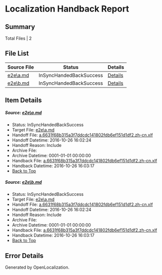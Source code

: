 # <a name='report-top'></a> Localization Handback Report

## Summary
 Total Files | 2

## File List
 Source File | Status | Details 
 ----------- | ------ | ------- 
 [e2e\a.md](https://github.com/OpenLocalizationTestOrg/ol-test0/blob/5765d45509d455511c1512ce8d84f07fa68cd3d7/e2e/a.md) | InSyncHandedBackSuccess | [Details](#5912d9efab0af52b69b6a44df7a018339254c3c21)
 [e2e\b.md](https://github.com/OpenLocalizationTestOrg/ol-test0/blob/5765d45509d455511c1512ce8d84f07fa68cd3d7/e2e/b.md) | InSyncHandedBackSuccess | [Details](#5912d9efab0af52b69b6a44df7a018339254c3c22)

## Item Details
##### <a name='5912d9efab0af52b69b6a44df7a018339254c3c21'></a> Source: [e2e\a.md](https://github.com/OpenLocalizationTestOrg/ol-test0/blob/5765d45509d455511c1512ce8d84f07fa68cd3d7/e2e/a.md)
* Status: InSyncHandedBackSuccess
* Target File: [e2e\a.md](https://github.com/OpenLocalizationTestOrg/ol-test0-zhcn/blob/e9032aa2f3b0bd0dd06ce7ddac0ae3e4fb39e82b/e2e/a.md)
* Handoff File: [a.6631f68b315a3f7ddcdc141802fdb6ef151d1df2.zh-cn.xlf](https://github.com/OpenLocalizationTestOrg/ol-test0-handoff/blob/9040b4b2ff5b9366c33864d471b1bbcb84cb3d3c/ol-handoff/OpenLocalizationTestOrg/ol-test0-zhcn/shujia/ht/a.6631f68b315a3f7ddcdc141802fdb6ef151d1df2.zh-cn.xlf)
* Handoff Datetime: 2016-10-26 16:02:24
* Handoff Reason: Include
* Archive File: 
* Archive Datetime: 0001-01-01 00:00:00
* Handback File: [a.6631f68b315a3f7ddcdc141802fdb6ef151d1df2.zh-cn.xlf](https://github.com/OpenLocalizationTestOrg/ol-test0-handback/blob/8dc1fc44d24a9d0bdf0e7818a06b680b97542920/ol-handback/OpenLocalizationTestOrg/ol-test0-zhcn/shujia/ht/a.6631f68b315a3f7ddcdc141802fdb6ef151d1df2.zh-cn.xlf)
* Handback Datetime: 2016-10-26 16:03:17
* [Back to Top](#report-top)

##### <a name='5912d9efab0af52b69b6a44df7a018339254c3c22'></a> Source: [e2e\b.md](https://github.com/OpenLocalizationTestOrg/ol-test0/blob/5765d45509d455511c1512ce8d84f07fa68cd3d7/e2e/b.md)
* Status: InSyncHandedBackSuccess
* Target File: [e2e\a.md](https://github.com/OpenLocalizationTestOrg/ol-test0-zhcn/blob/e9032aa2f3b0bd0dd06ce7ddac0ae3e4fb39e82b/e2e/a.md)
* Handoff File: [a.6631f68b315a3f7ddcdc141802fdb6ef151d1df2.zh-cn.xlf](https://github.com/OpenLocalizationTestOrg/ol-test0-handoff/blob/9040b4b2ff5b9366c33864d471b1bbcb84cb3d3c/ol-handoff/OpenLocalizationTestOrg/ol-test0-zhcn/shujia/ht/a.6631f68b315a3f7ddcdc141802fdb6ef151d1df2.zh-cn.xlf)
* Handoff Datetime: 2016-10-26 16:02:24
* Handoff Reason: Include
* Archive File: 
* Archive Datetime: 0001-01-01 00:00:00
* Handback File: [a.6631f68b315a3f7ddcdc141802fdb6ef151d1df2.zh-cn.xlf](https://github.com/OpenLocalizationTestOrg/ol-test0-handback/blob/8dc1fc44d24a9d0bdf0e7818a06b680b97542920/ol-handback/OpenLocalizationTestOrg/ol-test0-zhcn/shujia/ht/a.6631f68b315a3f7ddcdc141802fdb6ef151d1df2.zh-cn.xlf)
* Handback Datetime: 2016-10-26 16:03:17
* [Back to Top](#report-top)


## Error Details

Generated by OpenLocalization.
